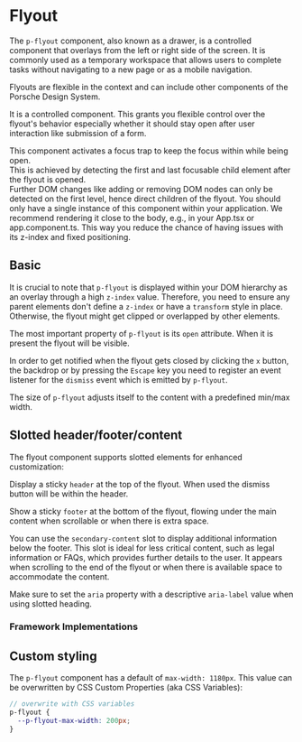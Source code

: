 # Flyout

The `p-flyout` component, also known as a drawer, is a controlled component that overlays from the left or right side of
the screen. It is commonly used as a temporary workspace that allows users to complete tasks without navigating to a new
page or as a mobile navigation.

Flyouts are flexible in the context and can include other components of the Porsche Design System.

It is a controlled component. This grants you flexible control over the flyout's behavior especially whether it should
stay open after user interaction like submission of a form.

<p-inline-notification heading="Important note" state="warning" dismiss-button="false">
  This component activates a focus trap to keep the focus within while being open.<br>
  This is achieved by detecting the first and last focusable child element after the flyout is opened.<br>
  Further DOM changes like adding or removing DOM nodes can only be detected on the first level, hence direct children of the flyout. 
</p-inline-notification>

<p-inline-notification heading="Recommendation" state="success" dismiss-button="false">
  You should only have a single instance of this component within your application. We recommend rendering it close to the body, e.g., in your App.tsx or app.component.ts. This way you reduce the chance of having issues with its z-index and fixed positioning. 
</p-inline-notification>

<TableOfContents></TableOfContents>

## Basic

It is crucial to note that `p-flyout` is displayed within your DOM hierarchy as an overlay through a high `z-index`
value. Therefore, you need to ensure any parent elements don't define a `z-index` or have a `transform` style in place.
Otherwise, the flyout might get clipped or overlapped by other elements.

The most important property of `p-flyout` is its `open` attribute. When it is present the flyout will be visible.

In order to get notified when the flyout gets closed by clicking the `x` button, the backdrop or by pressing the
`Escape` key you need to register an event listener for the `dismiss` event which is emitted by `p-flyout`.

The size of `p-flyout` adjusts itself to the content with a predefined min/max width.

<Playground :markup="widthPositionMarkup" :config="config">
  <SelectOptions v-model="position" :values="positions" name="position"></SelectOptions>
  <SelectOptions v-model="width" :values="widths" name="width"></SelectOptions>
</Playground>

## Slotted header/footer/content

The flyout component supports slotted elements for enhanced customization:

Display a sticky `header` at the top of the flyout. When used the dismiss button will be within the header.

Show a sticky `footer` at the bottom of the flyout, flowing under the main content when scrollable or when there is
extra space.

You can use the `secondary-content` slot to display additional information below the footer. This slot is ideal for less
critical content, such as legal information or FAQs, which provides further details to the user. It appears when
scrolling to the end of the flyout or when there is available space to accommodate the content.

Make sure to set the `aria` property with a descriptive `aria-label` value when using slotted heading.

<Playground :markup="slottedMarkup" :config="config">
  <SelectOptions v-model="scrollable" :values="scrollables" name="scrollable"></SelectOptions>
</Playground>

### Framework Implementations

<Playground :frameworkMarkup="codeExample" :markup="widthPositionMarkup" :config="config"></Playground>

## Custom styling

The `p-flyout` component has a default of `max-width: 1180px`. This value can be overwritten by CSS Custom Properties
(aka CSS Variables):

```scss
// overwrite with CSS variables
p-flyout {
  --p-flyout-max-width: 200px;
}
```

<script lang="ts">
import Vue from 'vue';
import Component from 'vue-class-component'; 
import {getFlyoutCodeSamples} from "shared/src"; 

@Component
export default class Code extends Vue {
  config = { themeable: true };
  flyouts = [];
  codeExample = getFlyoutCodeSamples();

  mounted() {
    this.registerEvents();
  }

  updated() {
    /* event handling is registered again on every update since markup is changing and references are lost */
    this.registerEvents();
  }

  registerEvents() {
    this.flyouts = document.querySelectorAll('p-flyout');
    
    const buttonsOpen = document.querySelectorAll('.playground .demo > p-button');
    buttonsOpen.forEach((btn, index) => btn.addEventListener('click', () => this.openFlyout(index)));
    
    this.flyouts.forEach((flyout, index) => {
      flyout.addEventListener('dismiss', () => this.closeFlyout(index));
    });
  }

    width = 'minWidth';
    widths = ['minWidth', 'maxWidth'];
    position = 'right';
    positions = ['left', 'right'];
    get widthPositionMarkup() {
      const content = this.width === 'maxWidth' ? '<div style="max-width: 100%; width: 100vw; height: 500px"><p-text>Some Content in responsive max width</p-text></div>' : '<p-text>Some Content</p-text>';
      
return `<p-button type="button" aria="{ 'aria-haspopup': 'dialog' }">Open Flyout</p-button>

<p-flyout open="false" position="${this.position}">
  ${content}
</p-flyout>`;
    }

  scrollable = 'true';
  scrollables = ['true', 'false'];
  get slottedMarkup() {
const content = this.scrollable === 'true' ? `<p-text>Some Content</p-text>
  <div style="height: 40vh;"></div>
  <p-text>More Content</p-text>
  <div style="height: 40vh;"></div>
  <p-text>Even More Content</p-text>` : '<p-text>Some Content</p-text>';
return `<p-button type="button" aria="{ 'aria-haspopup': 'dialog' }">Open Flyout</p-button>
<p-flyout open="false" aria="{ 'aria-label': 'Sticky Heading' }">
  <div slot="header">
    <p-heading tag="h5" size="large">Sticky Heading</p-heading>
    <p-text size="small">Sticky header text</p-text>
  </div>
  ${content}
  <div slot="footer">
    <p-button>Footer Button</p-button>
  </div>
  <p-text slot="secondary-content">Some Secondary Content</p-text>
</p-flyout>`;
  }

  openFlyout(index: number): void {
    this.flyouts[index].open = true;
  }

  closeFlyout(index: number): void {
    this.flyouts[index].open = false;
  }
}
</script>
